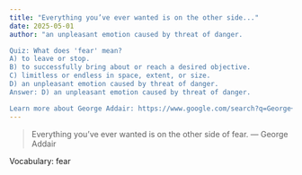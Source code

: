 ```yaml
---
title: "Everything you’ve ever wanted is on the other side..."
date: 2025-05-01
author: "an unpleasant emotion caused by threat of danger.

Quiz: What does 'fear' mean?
A) to leave or stop.
B) to successfully bring about or reach a desired objective.
C) limitless or endless in space, extent, or size.
D) an unpleasant emotion caused by threat of danger.
Answer: D) an unpleasant emotion caused by threat of danger.

Learn more about George Addair: https://www.google.com/search?q=George+Addair"
---
```


> Everything you’ve ever wanted is on the other side of fear. — George Addair

Vocabulary: fear
